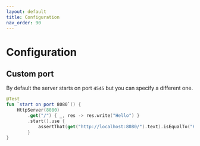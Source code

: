 ```yaml
---
layout: default
title: Configuration
nav_order: 90
---
```


# Configuration

## Custom port
By default the server starts on port `4545` but you can specify a different one.

```kotlin
@Test
fun `start on port 8080`() {
    HttpServer(8080)
        .get("/") { _, res -> res.write("Hello") }
        .start().use {
            assertThat(get("http://localhost:8080/").text).isEqualTo("Hello")
        }
}
```
